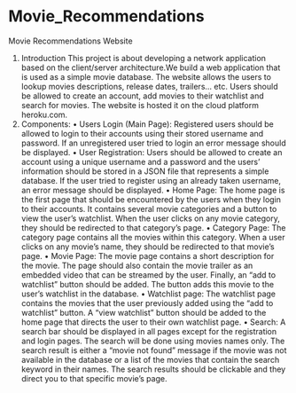 # Movie_Recommendations
Movie Recommendations Website
1. Introduction
This project is about developing a network application based on the client/server architecture.We build a web application that is used as a simple movie database. The website allows the users to lookup movies descriptions, release dates, trailers… etc. Users should be allowed to create an account, add movies to their watchlist and search for movies. The website is hosted it on the cloud platform heroku.com.
2. Components:
• Users Login (Main Page):
Registered users should be allowed to login to their accounts using their stored username and password. If an unregistered user tried to login an error message should be displayed.
• User Registration:
Users should be allowed to create an account using a unique username and a password and the users’ information should be stored in a JSON file that represents a simple database. If the user tried to register using an already taken username, an error message should be displayed.
• Home Page:
The home page is the first page that should be encountered by the users when they login to their accounts. It contains several movie categories and a button to view the user’s watchlist. When the user clicks on any movie category, they should be redirected to that category’s page.
• Category Page:
The category page contains all the movies within this category. When a user clicks on any movie’s name, they should be redirected to that movie’s page.
• Movie Page:
The movie page contains a short description for the movie. The page should also contain the movie trailer as an embedded video that can be streamed by the user. Finally, an “add to watchlist” button should be added. The button adds this movie to the user’s watchlist in the database.
• Watchlist page:
The watchlist page contains the movies that the user previously added using the “add to watchlist” button. A “view watchlist” button should be added to the home page that directs the user to their own watchlist page.
• Search:
A search bar should be displayed in all pages except for the registration and login pages. The search will be done using movies names only. The search result is either a “movie not found” message if the movie was not available in the database or a list of the movies that contain the search keyword in their names. The search results should be clickable and they direct you to that specific movie’s page.
